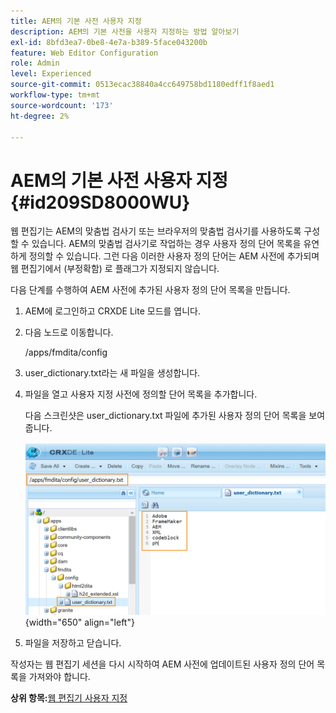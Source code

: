 ```yaml
---
title: AEM의 기본 사전 사용자 지정
description: AEM의 기본 사전을 사용자 지정하는 방법 알아보기
exl-id: 8bfd3ea7-0be8-4e7a-b389-5face043200b
feature: Web Editor Configuration
role: Admin
level: Experienced
source-git-commit: 0513ecac38840a4cc649758bd1180edff1f8aed1
workflow-type: tm+mt
source-wordcount: '173'
ht-degree: 2%

---
```


# AEM의 기본 사전 사용자 지정 {#id209SD8000WU}

웹 편집기는 AEM의 맞춤법 검사기 또는 브라우저의 맞춤법 검사기를 사용하도록 구성할 수 있습니다. AEM의 맞춤법 검사기로 작업하는 경우 사용자 정의 단어 목록을 유연하게 정의할 수 있습니다. 그런 다음 이러한 사용자 정의 단어는 AEM 사전에 추가되며 웹 편집기에서 \(부정확함\) 로 플래그가 지정되지 않습니다.

다음 단계를 수행하여 AEM 사전에 추가된 사용자 정의 단어 목록을 만듭니다.

1. AEM에 로그인하고 CRXDE Lite 모드를 엽니다.

1. 다음 노드로 이동합니다.

   /apps/fmdita/config

1. user\_dictionary.txt라는 새 파일을 생성합니다.

1. 파일을 열고 사용자 지정 사전에 정의할 단어 목록을 추가합니다.

   다음 스크린샷은 user\_dictionary.txt 파일에 추가된 사용자 정의 단어 목록을 보여 줍니다.

   ![](assets/custom-words-list-dictionary.png){width="650" align="left"}

1. 파일을 저장하고 닫습니다.


작성자는 웹 편집기 세션을 다시 시작하여 AEM 사전에 업데이트된 사용자 정의 단어 목록을 가져와야 합니다.

**상위 항목:**[&#x200B;웹 편집기 사용자 지정](conf-web-editor.md)
